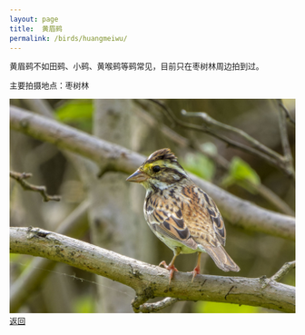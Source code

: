 ```yaml
---
layout: page
title: 	黄眉鹀
permalink: /birds/huangmeiwu/
---
```

黄眉鹀不如田鹀、小鹀、黄喉鹀等鹀常见，目前只在枣树林周边拍到过。

主要拍摄地点：枣树林

![](../picture/黄眉鹀/DSCN8321-NRW_DxO_DeepPRIME.jpg)
[返回](../../)
